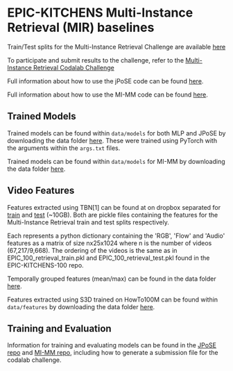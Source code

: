 # EPIC-KITCHENS Multi-Instance Retrieval (MIR) baselines

Train/Test splits for the Multi-Instance Retrieval Challenge are available [here](https://github.com/epic-kitchens/epic-kitchens-100-annotations/tree/master/retrieval_annotations)

To participate and submit results to the challenge, refer to the [Multi-Instance Retrieval Codalab Challenge](https://codalab.lisn.upsaclay.fr/competitions/617)

Full information about how to use the jPoSE code can be found [here](https://github.com/mwray/Joint-Part-of-Speech-Embeddings).

Full information about how to use the MI-MM code can be found [here](https://github.com/adrianofragomeni/MI-MM).

## Trained Models

Trained models can be found within `data/models` for both MLP and JPoSE by downloading the data folder [here](https://www.dropbox.com/s/bs6y50xkl1rbe20/JPoSE_data.zip?dl=0).
These were trained using PyTorch with the arguments within the `args.txt` files.

Trained models can be found within `data/models` for MI-MM by downloading the data folder [here](https://www.dropbox.com/home/MI-MM).

## Video Features

Features extracted using TBN[1] can be found at on dropbox separated for [train](https://www.dropbox.com/s/41pgqys8e9i2rjh/features_train.pkl?dl=0) and [test](https://www.dropbox.com/s/1kereto93y09ecz/features_test.pkl?dl=0) (~10GB). Both are pickle files containing the features for the Multi-Instance Retrieval train and test splits respectively.

Each represents a python dictionary containing the 'RGB', 'Flow' and 'Audio' features as a matrix of size nx25x1024 where n is the number of videos (67,217/9,668). The ordering of the videos is the same as in EPIC_100_retrieval_train.pkl and EPIC_100_retrieval_test.pkl found in the EPIC-KITCHENS-100 repo.

Temporally grouped features (mean/max) can be found in the data folder [here](https://www.dropbox.com/s/bs6y50xkl1rbe20/JPoSE_data.zip?dl=0).

Features extracted using S3D trained on HowTo100M can be found within `data/features` by downloading the data folder [here](https://www.dropbox.com/home/MI-MM).

## Training and Evaluation

Information for training and evaluating models can be found in the [JPoSE repo](https://github.com/mwray/Joint-Part-of-Speech-Embeddings) and [MI-MM repo](https://github.com/adrianofragomeni/MI-MM), including how to generate a submission file for the codalab challenge.


